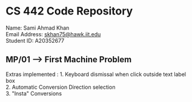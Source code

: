 # CS 442 Code Repository

Name: Sami Ahmad Khan   
Email Address: skhan75@hawk.iit.edu  
Student ID: A20352677   

## MP/01 --> First Machine Problem

Extras implemented : 1. Keyboard dismissal when click outside text label box   
                     2. Automatic Conversion Direction selection   
                     3. "Insta" Conversions   